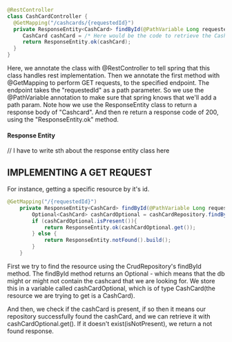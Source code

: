 ```java
@RestController
class CashCardController {
  @GetMapping("/cashcards/{requestedId}")
  private ResponseEntity<CashCard> findById(@PathVariable Long requestedId) {
     CashCard cashCard = /* Here would be the code to retrieve the CashCard */;
     return ResponseEntity.ok(cashCard);
  }
}

```
Here, we annotate the class with @RestController to tell spring that this class handles rest implementation. Then we annotate the first method with @GetMapping to perform GET requests, to the specified endpoint. The endpoint takes the "requestedId" as a path parameter. So we use the @PathVariable annotation to make sure that spring knows that we'll add a path param. Note how we use the ResponseEntity class to return a response body of "Cashcard". And then re return a response code of 200, using the "ResponseEntity.ok" method.

#### Response Entity
// I have to write sth about the response entity class here

## IMPLEMENTING A GET REQUEST
For instance, getting a specific resource by it's id. 
```java
@GetMapping("/{requestedId}")
    private ResponseEntity<CashCard> findById(@PathVariable Long requestedId){
        Optional<CashCard> cashCardOptional = cashCardRepository.findById(requestedId);
        if (cashCardOptional.isPresent()){
            return ResponseEntity.ok(cashCardOptional.get());
        } else {
            return ResponseEntity.notFound().build();
        }
    }
```

First we try to find the resource using the CrudRepository's findById method. The findById method returns an Optional - which means that the db might or might not contain the cashcard that we are looking for. We store this in a variable called cashCardOptional, which is of type CashCard(the resource we are trying to get is a CashCard). 

And then, we check if the cashCard is present, if so then it means our repository successfully found the cashCard, and we can retrieve it with cashCardOptional.get(). If it doesn't exist(isNotPresent), we return a not found response.
